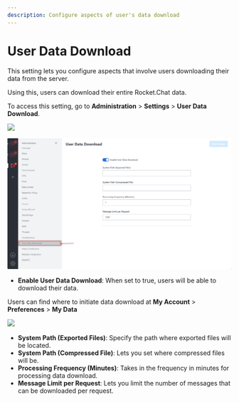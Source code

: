 ```yaml
---
description: Configure aspects of user's data download
---
```


# User Data Download

This setting lets you configure aspects that involve users downloading their data from the server.

Using this, users can download their entire Rocket.Chat data.

To access this setting, go to **Administration** > **Settings** > **User Data Download**.

![](<../../../.gitbook/assets/administration >)

![](<../../../.gitbook/assets/image (691).png>)

* **Enable User Data Download**: When set to true, users will be able to download their data.

Users can find where to initiate data download at **My Account** > **Preferences** > **My Data**

![](../../../.gitbook/assets/Selection\_072.png)

* **System Path (Exported Files)**: Specify the path where exported files will be located.
* **System Path (Compressed File)**: Lets you set where compressed files will be.
* **Processing Frequency (Minutes)**: Takes in the frequency in minutes for processing data download.
* **Message Limit per Request**: Lets you limit the number of messages that can be downloaded per request.
